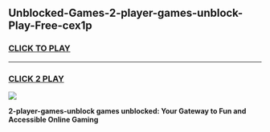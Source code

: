 
## Unblocked-Games-2-player-games-unblock-Play-Free-cex1p
<h3>
<a href="https://premium76.site?title=2-player-games-unblock&ref=24M">CLICK TO PLAY</a></h3>
<hr>

<h3>
<a href="https://premium76.site?title=2-player-games-unblock&ref=24M">CLICK 2 PLAY</a>
  
</h3>

<a href="https://premium76.site?title=2-player-games-unblock&ref=24M"><img src="https://clearcache.store/games.png"></a>


**2-player-games-unblock games unblocked: Your Gateway to Fun and Accessible Online Gaming**
